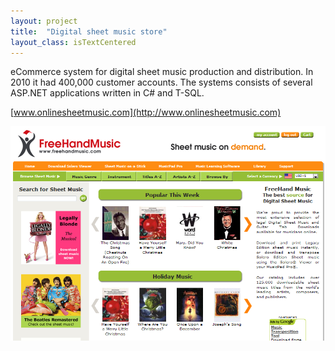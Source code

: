 ```yaml
---
layout: project
title:  "Digital sheet music store"
layout_class: isTextCentered
---
```


eCommerce system for digital sheet music production and distribution. In 2010 it had 400,000 customer accounts. The systems consists of several ASP.NET applications written in C# and T-SQL.

[www.onlinesheetmusic.com](http://www.onlinesheetmusic.com)

<img src='/image/projects/freehandmusic.png' alt='FreeHandMusic.com' class='isMax100PercentWide hasBorderShade90'>